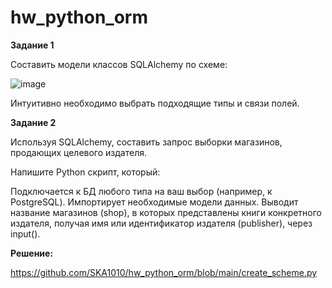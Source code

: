 # hw_python_orm

**Задание 1**

Составить модели классов SQLAlchemy по схеме:

![image](https://user-images.githubusercontent.com/125235217/236781600-e3a70d07-2b0a-4d05-b1b0-c7f928d982ad.png)


Интуитивно необходимо выбрать подходящие типы и связи полей.

**Задание 2**

Используя SQLAlchemy, составить запрос выборки магазинов, продающих целевого издателя.

Напишите Python скрипт, который:

Подключается к БД любого типа на ваш выбор (например, к PostgreSQL).
Импортирует необходимые модели данных.
Выводит название магазинов (shop), в которых представлены книги конкретного издателя, получая имя или идентификатор издателя (publisher), через input().

**Решение:**

https://github.com/SKA1010/hw_python_orm/blob/main/create_scheme.py
